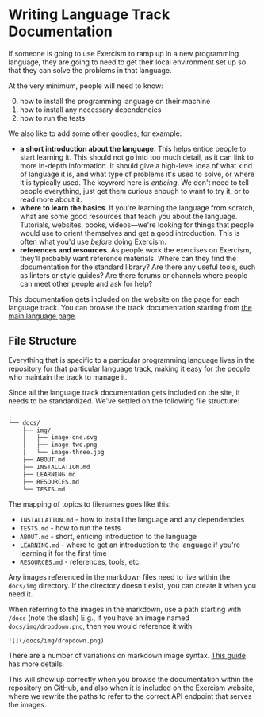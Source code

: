 # Writing Language Track Documentation

If someone is going to use Exercism to ramp up in a new programming language, they are going to need to get their local environment set up so that they can solve the problems in that language.

At the very minimum, people will need to know:

0. how to install the programming language on their machine
0. how to install any necessary dependencies
0. how to run the tests

We also like to add some other goodies, for example:

* **a short introduction about the language**. This helps entice people to start learning it. This should not go into too much detail, as it can link to more in-depth information. It should give a high-level idea of what kind of language it is, and what type of problems it's used to solve, or where it is typically used. The keyword here is *enticing*. We don't need to tell people everything, just get them curious enough to want to try it, or to read more about it.
* **where to learn the basics**. If you're learning the language from scratch, what are some good resources that teach you about the language. Tutorials, websites, books, videos—we're looking for things that people would use to orient themselves and get a good introduction. This is often what you'd use *before* doing Exercism.
* **references and resources**. As people work the exercises on Exercism, they'll probably want reference materials. Where can they find the documentation for the standard library? Are there any useful tools, such as linters or style guides? Are there forums or channels where people can meet other people and ask for help?

This documentation gets included on the website on the page for each language track. You can browse the track documentation starting from [the main language page](http://exercism.io/languages).

## File Structure

Everything that is specific to a particular programming language lives in the repository for that particular language track, making it easy for the people who maintain the track to manage it.

Since all the language track documentation gets included on the site, it needs to be standardized. We've settled on the following file structure:

```bash
.
└── docs/
    ├── img/
    │   ├── image-one.svg
    │   ├── image-two.png
    │   └── image-three.jpg
    ├── ABOUT.md
    ├── INSTALLATION.md
    ├── LEARNING.md
    ├── RESOURCES.md
    └── TESTS.md
```

The mapping of topics to filenames goes like this:

* `INSTALLATION.md` - how to install the language and any dependencies
* `TESTS.md` - how to run the tests
* `ABOUT.md` - short, enticing introduction to the language
* `LEARNING.md` - where to get an introduction to the language if you're learning it for the first time
* `RESOURCES.md` - references, tools, etc.

Any images referenced in the markdown files need to live within the `docs/img` directory. If the directory doesn't exist, you can create it when you need it.

When referring to the images in the markdown, use a path starting with `/docs` (note the slash)
E.g., if you have an image named `docs/img/dropdown.png`, then you would reference it with:

```
![](/docs/img/dropdown.png)
```

There are a number of variations on markdown image syntax. [This guide](https://daringfireball.net/projects/markdown/syntax#img) has more details.

This will show up correctly when you browse the documentation within the repository on GitHub, and also when it is included on the Exercism website, where we rewrite the paths to refer to the correct API endpoint that serves the images.

